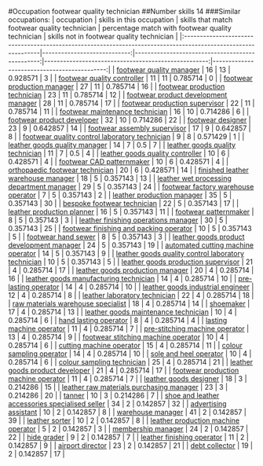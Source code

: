 #Occupation footwear quality technician
##Number skills 14
###Similar occupations:
| occupation                                                                                                    |   skills in this occupation |   skills that match footwear quality technician |   percentage match with footwear quality technician |   skills not in footwear quality technician |
|:--------------------------------------------------------------------------------------------------------------|----------------------------:|------------------------------------------------:|----------------------------------------------------:|--------------------------------------------:|
| [footwear quality manager](footwear_quality_manager.md)                                                       |                          16 |                                              13 |                                            0.928571 |                                           3 |
| [footwear quality controller](footwear_quality_controller.md)                                                 |                          11 |                                              11 |                                            0.785714 |                                           0 |
| [footwear production manager](footwear_production_manager.md)                                                 |                          27 |                                              11 |                                            0.785714 |                                          16 |
| [footwear production technician](footwear_production_technician.md)                                           |                          23 |                                              11 |                                            0.785714 |                                          12 |
| [footwear product development manager](footwear_product_development_manager.md)                               |                          28 |                                              11 |                                            0.785714 |                                          17 |
| [footwear production supervisor](footwear_production_supervisor.md)                                           |                          22 |                                              11 |                                            0.785714 |                                          11 |
| [footwear maintenance technician](footwear_maintenance_technician.md)                                         |                          16 |                                              10 |                                            0.714286 |                                           6 |
| [footwear product developer](footwear_product_developer.md)                                                   |                          32 |                                              10 |                                            0.714286 |                                          22 |
| [footwear designer](footwear_designer.md)                                                                     |                          23 |                                               9 |                                            0.642857 |                                          14 |
| [footwear assembly supervisor](footwear_assembly_supervisor.md)                                               |                          17 |                                               9 |                                            0.642857 |                                           8 |
| [footwear quality control laboratory technician](footwear_quality_control_laboratory_technician.md)           |                           9 |                                               8 |                                            0.571429 |                                           1 |
| [leather goods quality manager](leather_goods_quality_manager.md)                                             |                          14 |                                               7 |                                            0.5      |                                           7 |
| [leather goods quality technician](leather_goods_quality_technician.md)                                       |                          11 |                                               7 |                                            0.5      |                                           4 |
| [leather goods quality controller](leather_goods_quality_controller.md)                                       |                          10 |                                               6 |                                            0.428571 |                                           4 |
| [footwear CAD patternmaker](footwear_CAD_patternmaker.md)                                                     |                          10 |                                               6 |                                            0.428571 |                                           4 |
| [orthopaedic footwear technician](orthopaedic_footwear_technician.md)                                         |                          20 |                                               6 |                                            0.428571 |                                          14 |
| [finished leather warehouse manager](finished_leather_warehouse_manager.md)                                   |                          18 |                                               5 |                                            0.357143 |                                          13 |
| [leather wet processing department manager](leather_wet_processing_department_manager.md)                     |                          29 |                                               5 |                                            0.357143 |                                          24 |
| [footwear factory warehouse operator](footwear_factory_warehouse_operator.md)                                 |                           7 |                                               5 |                                            0.357143 |                                           2 |
| [leather production manager](leather_production_manager.md)                                                   |                          35 |                                               5 |                                            0.357143 |                                          30 |
| [bespoke footwear technician](bespoke_footwear_technician.md)                                                 |                          22 |                                               5 |                                            0.357143 |                                          17 |
| [leather production planner](leather_production_planner.md)                                                   |                          16 |                                               5 |                                            0.357143 |                                          11 |
| [footwear patternmaker](footwear_patternmaker.md)                                                             |                           8 |                                               5 |                                            0.357143 |                                           3 |
| [leather finishing operations manager](leather_finishing_operations_manager.md)                               |                          30 |                                               5 |                                            0.357143 |                                          25 |
| [footwear finishing and packing operator](footwear_finishing_and_packing_operator.md)                         |                          10 |                                               5 |                                            0.357143 |                                           5 |
| [footwear hand sewer](footwear_hand_sewer.md)                                                                 |                           8 |                                               5 |                                            0.357143 |                                           3 |
| [leather goods product development manager](leather_goods_product_development_manager.md)                     |                          24 |                                               5 |                                            0.357143 |                                          19 |
| [automated cutting machine operator](automated_cutting_machine_operator.md)                                   |                          14 |                                               5 |                                            0.357143 |                                           9 |
| [leather goods quality control laboratory technician](leather_goods_quality_control_laboratory_technician.md) |                          10 |                                               5 |                                            0.357143 |                                           5 |
| [leather goods production supervisor](leather_goods_production_supervisor.md)                                 |                          21 |                                               4 |                                            0.285714 |                                          17 |
| [leather goods production manager](leather_goods_production_manager.md)                                       |                          20 |                                               4 |                                            0.285714 |                                          16 |
| [leather goods manufacturing technician](leather_goods_manufacturing_technician.md)                           |                          14 |                                               4 |                                            0.285714 |                                          10 |
| [pre-lasting operator](pre-lasting_operator.md)                                                               |                          14 |                                               4 |                                            0.285714 |                                          10 |
| [leather goods industrial engineer](leather_goods_industrial_engineer.md)                                     |                          12 |                                               4 |                                            0.285714 |                                           8 |
| [leather laboratory technician](leather_laboratory_technician.md)                                             |                          22 |                                               4 |                                            0.285714 |                                          18 |
| [raw materials warehouse specialist](raw_materials_warehouse_specialist.md)                                   |                          18 |                                               4 |                                            0.285714 |                                          14 |
| [shoemaker](shoemaker.md)                                                                                     |                          17 |                                               4 |                                            0.285714 |                                          13 |
| [leather goods maintenance technician](leather_goods_maintenance_technician.md)                               |                          10 |                                               4 |                                            0.285714 |                                           6 |
| [hand lasting operator](hand_lasting_operator.md)                                                             |                           8 |                                               4 |                                            0.285714 |                                           4 |
| [lasting machine operator](lasting_machine_operator.md)                                                       |                          11 |                                               4 |                                            0.285714 |                                           7 |
| [pre-stitching machine operator](pre-stitching_machine_operator.md)                                           |                          13 |                                               4 |                                            0.285714 |                                           9 |
| [footwear stitching machine operator](footwear_stitching_machine_operator.md)                                 |                          10 |                                               4 |                                            0.285714 |                                           6 |
| [cutting machine operator](cutting_machine_operator.md)                                                       |                          15 |                                               4 |                                            0.285714 |                                          11 |
| [colour sampling operator](colour_sampling_operator.md)                                                       |                          14 |                                               4 |                                            0.285714 |                                          10 |
| [sole and heel operator](sole_and_heel_operator.md)                                                           |                          10 |                                               4 |                                            0.285714 |                                           6 |
| [colour sampling technician](colour_sampling_technician.md)                                                   |                          25 |                                               4 |                                            0.285714 |                                          21 |
| [leather goods product developer](leather_goods_product_developer.md)                                         |                          21 |                                               4 |                                            0.285714 |                                          17 |
| [footwear production machine operator](footwear_production_machine_operator.md)                               |                          11 |                                               4 |                                            0.285714 |                                           7 |
| [leather goods designer](leather_goods_designer.md)                                                           |                          18 |                                               3 |                                            0.214286 |                                          15 |
| [leather raw materials purchasing manager](leather_raw_materials_purchasing_manager.md)                       |                          23 |                                               3 |                                            0.214286 |                                          20 |
| [tanner](tanner.md)                                                                                           |                          10 |                                               3 |                                            0.214286 |                                           7 |
| [shoe and leather accessories specialised seller](shoe_and_leather_accessories_specialised_seller.md)         |                          34 |                                               2 |                                            0.142857 |                                          32 |
| [advertising assistant](advertising_assistant.md)                                                             |                          10 |                                               2 |                                            0.142857 |                                           8 |
| [warehouse manager](warehouse_manager.md)                                                                     |                          41 |                                               2 |                                            0.142857 |                                          39 |
| [leather sorter](leather_sorter.md)                                                                           |                          10 |                                               2 |                                            0.142857 |                                           8 |
| [leather production machine operator](leather_production_machine_operator.md)                                 |                           5 |                                               2 |                                            0.142857 |                                           3 |
| [membership manager](membership_manager.md)                                                                   |                          24 |                                               2 |                                            0.142857 |                                          22 |
| [hide grader](hide_grader.md)                                                                                 |                           9 |                                               2 |                                            0.142857 |                                           7 |
| [leather finishing operator](leather_finishing_operator.md)                                                   |                          11 |                                               2 |                                            0.142857 |                                           9 |
| [airport director](airport_director.md)                                                                       |                          23 |                                               2 |                                            0.142857 |                                          21 |
| [debt collector](debt_collector.md)                                                                           |                          19 |                                               2 |                                            0.142857 |                                          17 |
